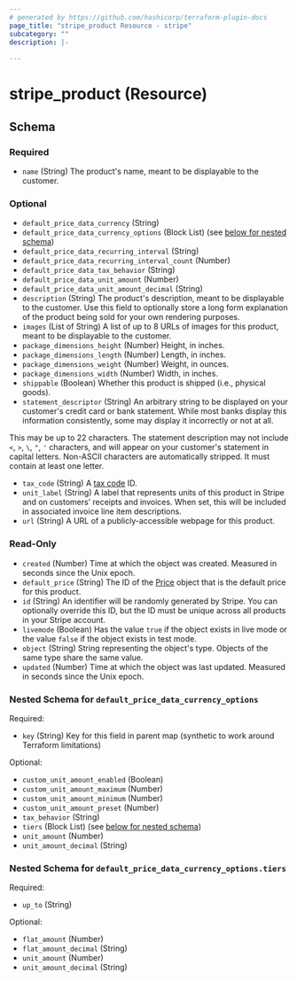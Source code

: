```yaml
---
# generated by https://github.com/hashicorp/terraform-plugin-docs
page_title: "stripe_product Resource - stripe"
subcategory: ""
description: |-
  
---
```


# stripe_product (Resource)





<!-- schema generated by tfplugindocs -->
## Schema

### Required

- `name` (String) The product's name, meant to be displayable to the customer.

### Optional

- `default_price_data_currency` (String)
- `default_price_data_currency_options` (Block List) (see [below for nested schema](#nestedblock--default_price_data_currency_options))
- `default_price_data_recurring_interval` (String)
- `default_price_data_recurring_interval_count` (Number)
- `default_price_data_tax_behavior` (String)
- `default_price_data_unit_amount` (Number)
- `default_price_data_unit_amount_decimal` (String)
- `description` (String) The product's description, meant to be displayable to the customer. Use this field to optionally store a long form explanation of the product being sold for your own rendering purposes.
- `images` (List of String) A list of up to 8 URLs of images for this product, meant to be displayable to the customer.
- `package_dimensions_height` (Number) Height, in inches.
- `package_dimensions_length` (Number) Length, in inches.
- `package_dimensions_weight` (Number) Weight, in ounces.
- `package_dimensions_width` (Number) Width, in inches.
- `shippable` (Boolean) Whether this product is shipped (i.e., physical goods).
- `statement_descriptor` (String) An arbitrary string to be displayed on your customer's credit card or bank statement. While most banks display this information consistently, some may display it incorrectly or not at all.

This may be up to 22 characters. The statement description may not include `<`, `>`, `\`, `"`, `'` characters, and will appear on your customer's statement in capital letters. Non-ASCII characters are automatically stripped.
 It must contain at least one letter.
- `tax_code` (String) A [tax code](https://stripe.com/docs/tax/tax-categories) ID.
- `unit_label` (String) A label that represents units of this product in Stripe and on customers’ receipts and invoices. When set, this will be included in associated invoice line item descriptions.
- `url` (String) A URL of a publicly-accessible webpage for this product.

### Read-Only

- `created` (Number) Time at which the object was created. Measured in seconds since the Unix epoch.
- `default_price` (String) The ID of the [Price](https://stripe.com/docs/api/prices) object that is the default price for this product.
- `id` (String) An identifier will be randomly generated by Stripe. You can optionally override this ID, but the ID must be unique across all products in your Stripe account.
- `livemode` (Boolean) Has the value `true` if the object exists in live mode or the value `false` if the object exists in test mode.
- `object` (String) String representing the object's type. Objects of the same type share the same value.
- `updated` (Number) Time at which the object was last updated. Measured in seconds since the Unix epoch.

<a id="nestedblock--default_price_data_currency_options"></a>
### Nested Schema for `default_price_data_currency_options`

Required:

- `key` (String) Key for this field in parent map (synthetic to work around Terraform limitations)

Optional:

- `custom_unit_amount_enabled` (Boolean)
- `custom_unit_amount_maximum` (Number)
- `custom_unit_amount_minimum` (Number)
- `custom_unit_amount_preset` (Number)
- `tax_behavior` (String)
- `tiers` (Block List) (see [below for nested schema](#nestedblock--default_price_data_currency_options--tiers))
- `unit_amount` (Number)
- `unit_amount_decimal` (String)

<a id="nestedblock--default_price_data_currency_options--tiers"></a>
### Nested Schema for `default_price_data_currency_options.tiers`

Required:

- `up_to` (String)

Optional:

- `flat_amount` (Number)
- `flat_amount_decimal` (String)
- `unit_amount` (Number)
- `unit_amount_decimal` (String)


